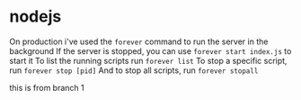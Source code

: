 # nodejs
On production i've used the `forever` command to run the server in the background
If the server is stopped, you can use `forever start index.js` to start it
To list the running scripts run `forever list`
To stop a specific script, run `forever stop [pid]`
And to stop all scripts, run `forever stopall`


this is from branch 1
